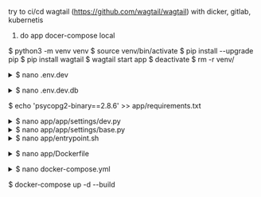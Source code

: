 try to ci/cd wagtail (https://github.com/wagtail/wagtail) with dicker, gitlab, kubernetis  
  
1. do app docer-compose local  

$ python3 -m venv venv
$ source venv/bin/activate
$ pip install --upgrade pip
$ pip install wagtail
$ wagtail start app
$ deactivate
$ rm -r venv/

<details><summary>$ nano .env.dev</summary>
<pre>
DEBUG=True
SECRET_KEY=[Your SECRET_KEY]
DJANGO_ALLOWED_HOSTS=localhost 127.0.0.1 [::1]

SQL_ENGINE=django.db.backends.postgresql_psycopg2
SQL_DATABASE=demo_wagtail
SQL_USER=demouser
SQL_PASSWORD=DemoPass
SQL_HOST=db
SQL_PORT=5432
DATABASE=postgres
</pre></details>

<details><summary>$ nano .env.dev.db</summary>
<pre>
POSTGRES_USER=demouser
POSTGRES_PASSWORD=DemoPass
POSTGRES_DB=demo_wagtail
</pre></details>

$ echo 'psycopg2-binary==2.8.6' >> app/requirements.txt

<details><summary>$ nano app/app/settings/dev.py</summary>
<pre>
remove DATABASES ...
</pre></details>

<details><summary>$ nano app/app/settings/base.py</summary>
<pre>
# Add Database PostgreSQL
DATABASES = {
    'default': {
        'ENGINE': os.environ.get("SQL_ENGINE"),
        'NAME': os.environ.get("SQL_DATABASE"),
        'USER': os.environ.get("SQL_USER"),
        'PASSWORD': os.environ.get("SQL_PASSWORD"),
        'HOST': os.environ.get("SQL_HOST"),
        'PORT': os.environ.get("SQL_PORT"),
    }
}
</pre></details>

<details><summary>$ nano app/entrypoint.sh</summary>
<pre>
#!/bin/sh

if [ "$DATABASE" = "postgres" ]
then
    echo "Waiting for postgres..."

    while ! nc -z $SQL_HOST $SQL_PORT; do
      sleep 0.1
    done

    echo "PostgreSQL started"
fi

python manage.py makemigrations --settings=app.settings.dev
python manage.py migrate --settings=app.settings.dev

exec "$@"
</pre></details>

<details><summary>$ nano app/Dockerfile</summary>
<pre>
FROM python:3.8.5-alpine3.12

# Set workdirectory
WORKDIR /usr/src/app

# Enviroment variables
ENV PYTHONDONTWRITEBYTECODE 1
ENV PYTHONUNBUFFERED 1

# Install server packages
RUN apk update \
    && apk add postgresql-dev gcc python3-dev musl-dev libffi-dev openssl-dev \
    && apk add jpeg-dev libwebp-dev zlib-dev freetype-dev lcms2-dev openjpeg-dev tiff-dev tk-dev tcl-dev libxml2-dev libxslt-dev libxml2


# Install python packages
RUN pip install --upgrade pip
COPY ./requirements.txt /usr/src/app/requirements.txt
RUN pip install -r requirements.txt

# Postgres Entrypoint
COPY entrypoint.sh /usr/src/app/entrypoint.sh
ENTRYPOINT ["sh", "/usr/src/app/entrypoint.sh"]
</pre></details>

<details><summary>$ nano docker-compose.yml</summary>
<pre>
version: '3.7'

services:
  web:
    build: app
    command: python manage.py runserver 0.0.0.0:8000 --settings=app.settings.dev
    volumes:
      - ./app/:/usr/src/app/
    ports:
      - 8000:8000
    env_file:
      - .env.dev
    depends_on:
      - db
      
  db:
    image: postgres:12.2-alpine
    restart: always
    ports:
      - "5432:5432"
    volumes:
      - postgres_data:/var/lib/postgresql/data/
    env_file:
      - .env.dev.db

volumes:
    postgres_data:
</pre></details>

$ docker-compose up -d --build
